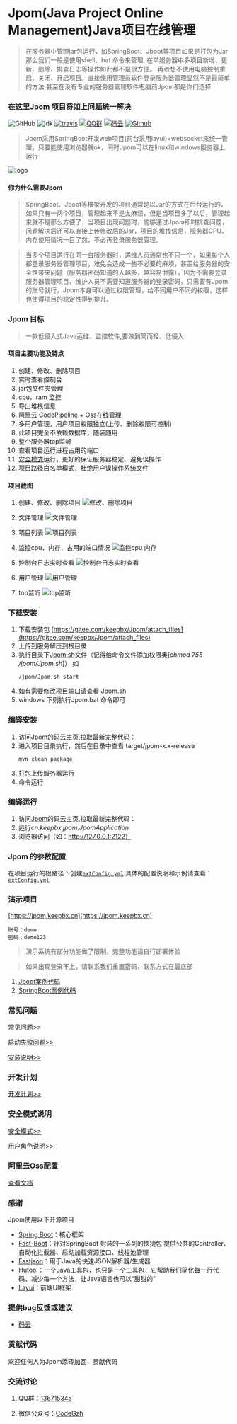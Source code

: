 # Jpom(Java Project Online Management)Java项目在线管理

> 在服务器中管理jar包运行，如SpringBoot、Jboot等项目如果是打包为Jar那么我们一般是使用shell、bat 命令来管理, 
> 在单服务器中多项目新增、更新、删除、排查日志等操作如此都不是很方便。
> 再者想不使用电脑控制重启、关闭、开启项目。直接使用管理员软件登录服务器管理显然不是最简单的方法
> 甚至在没有专业的服务器管理软件电脑前Jpom都是你们选择


###  在这里[Jpom](https://gitee.com/keepbx/Jpom) 项目将如上问题统一解决

![GitHub](https://img.shields.io/github/license/jiangzeyin/jpom.svg?style=flat)
![jdk](https://img.shields.io/badge/JDK-1.8+-green.svg)
[![travis](https://travis-ci.org/jiangzeyin/jpom.svg?branch=master)](https://travis-ci.org/jiangzeyin/Jpom)
[![QQ群](https://img.shields.io/badge/QQ%E7%BE%A4-924715723-yellowgreen.svg)](https://shang.qq.com/wpa/qunwpa?idkey=4cc97b039a6554fbdd2a54648eb4a6ce1e1602edcf56a408dcb8877b3f658129)
[![码云](https://img.shields.io/badge/Gitee-%E7%A0%81%E4%BA%91-yellow.svg)](https://gitee.com/keepbx/Jpom)
[![Github](https://img.shields.io/badge/Github-Github-red.svg)](https://github.com/jiangzeyin/Jpom)

> Jpom采用SpringBoot开发web项目(前台采用layui)+websocket来统一管理，只要能使用浏览器就ok，同时Jpom可以在linux和windows服务器上运行

![logo](/doc/logo.png)

#### 你为什么需要Jpom

> SpringBoot、Jboot等框架开发的项目通常是以Jar的方式在后台运行的，如果只有一两个项目，管理起来不是太麻烦，但是当项目多了以后，管理起来就不是那么方便了，当项目出现问题时，能够通过Jpom即时排查问题，问题解决后还可以直接上传修改后的Jar，项目的堆栈信息，服务器CPU、内存使用情况一目了然，不必再登录服务器管理。

> 当多个项目运行在同一台服务器时，运维人员通常也不只一个，如果每个人都登录服务器管理项目，难免会造成一些不必要的麻烦，甚至给服务器的安全性带来问题（服务器密码知道的人越多，越容易泄露），因为不需要登录服务器管理项目，维护人员不需要知道服务器的登录密码，只需要有Jpom的账号就行，Jpom本身可以通过权限管理，给不同用户不同的权限，这样也使得项目的稳定性得到提升。

### Jpom 目标

> 一款低侵入式Java运维、监控软件,要做到简而轻、低侵入

#### 项目主要功能及特点

1. 创建、修改、删除项目
2. 实时查看控制台
3. jar包文件夹管理
4. cpu、ram 监控
5. 导出堆栈信息
6. [阿里云 CodePipeline + Oss在线管理](/doc/CodePipeline-Oss.md)
7. 多用户管理，用户项目权限独立(上传、删除权限可控制)
8. 此项目完全不依赖数据库，随装随用
9. 整个服务器top监听
10. 查看项目运行进程占用的端口
11. [安全模式](/doc/safeMode.md)运行，更好的保证服务器稳定、避免误操作
12. 项目路径白名单模式，杜绝用户误操作系统文件


#### 项目截图

1. 创建、修改、删除项目
![修改、删除项目](/doc/images/edit_del.png)

3. 文件管理
![文件管理](/doc/images/file.png)

4. 项目列表
![项目列表](/doc/images/list.png)

5. 监控cpu、内存、占用的端口情况
![ 监控cpu 内存](/doc/images/cup_ram.png)

6. 控制台日志实时查看
![控制台日志实时查看](/doc/images/console.png)

7. 用户管理
![用户管理](/doc/images/user_list.png)

8. top监听
![top监听](/doc/images/top.png)

### 下载安装

1. 下载安装包 [https://gitee.com/keepbx/Jpom/attach_files](https://gitee.com/keepbx/Jpom/attach_files)
2. 上传到服务解压到根目录
3. 执行目录下[Jpom.sh](/script/Jpom.sh)文件（记得给命令文件添加权限奥[*chmod  755 /jpom/Jpom.sh*]）
    如
    ```
    /jpom/Jpom.sh start
    ```
4. 如有需要修改项目端口请查看 Jpom.sh
5. windows 下则执行Jpom.bat 命令即可

### 编译安装

1. 访问[Jpom](https://gitee.com/keepbx/Jpom)的码云主页,拉取最新完整代码：
2. 进入项目目录执行，然后在目录中查看 target/jpom-x.x-release
    ```
    mvn clean package
    ```
3. 打包上传服务器运行
4. 命令运行

### 编译运行

1. 访问[Jpom](https://gitee.com/keepbx/Jpom)的码云主页,拉取最新完整代码：
2. 运行*cn.keepbx.jpom.JpomApplication*
3. 浏览器访问（如：http://127.0.0.1:2122）

### Jpom 的参数配置

   在项目运行的根路径下创建[`extConfig.yml`](/src/main/resources/bin/extConfig.yml) 具体的配置说明和示例请查看：[`extConfig.yml`](/src/main/resources/bin/extConfig.yml) 

### 演示项目

   [https://jpom.keepbx.cn](https://jpom.keepbx.cn)
   
    账号：demo
    密码：demo123
    
   > 演示系统有部分功能做了限制，完整功能请自行部署体验
   
   > 如果出现登录不上，请联系我们重置密码，联系方式在最底部
    
   1. [Jboot案例代码](https://gitee.com/keepbx/Jpom-demo-case/tree/master/jboot-test)
   2. [SpringBoot案例代码](https://gitee.com/keepbx/Jpom-demo-case/tree/master/springboot-test)

### 常见问题

[常见问题>>](/FQA.md)

[启动失败问题>>](https://gitee.com/keepbx/Jpom/wikis/pages?sort_id=1395625&doc_id=264493)

[安装说明>>](https://gitee.com/keepbx/Jpom/wikis/pages?sort_id=1395348&doc_id=264493)

### 开发计划

[开发计划>>](/PLANS.md)

### 安全模式说明

[安全模式>>](/doc/safeMode.md)  

[用户角色说明>>](/doc/safeMode.md#用户权限说明)

### 阿里云Oss配置

[查看文档](/doc/CodePipeline-Oss.md)


### 感谢
 Jpom使用以下开源项目
  - [Spring Boot](https://github.com/spring-projects/spring-boot)：核心框架
  - [Fast-Boot](https://gitee.com/keepbx/common-parent)：针对SpringBoot 封装的一系列的快捷包 提供公共的Controller、自动化拦截器、启动加载资源接口、线程池管理
  - [Fastjson](https://github.com/alibaba/fastjson)：用于Java的快速JSON解析器/生成器
  - [Hutool](https://gitee.com/loolly/hutool)：一个Java工具包，也只是一个工具包，它帮助我们简化每一行代码，减少每一个方法，让Java语言也可以“甜甜的”
  - [Layui](https://gitee.com/sentsin/layui)：前端UI框架
  

### 提供bug反馈或建议

- [码云](https://gitee.com/keepbx/Jpom/issues)

### 贡献代码
  欢迎任何人为Jpom添砖加瓦，贡献代码
  
### 交流讨论

  1. QQ群：[136715345](https://shang.qq.com/wpa/qunwpa?idkey=93ff8d8a37a436b752fe38d32075bb1b32a8e0b3d3ff19d0b541ca840433f561)
  
  2. 微信公众号：[CodeGzh](/doc/CodeGzh-QrCode.jpg)
  
  

